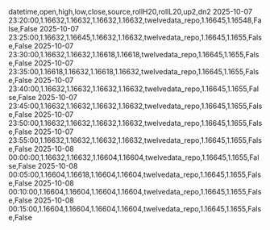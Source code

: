 datetime,open,high,low,close,source,rollH20,rollL20,up2,dn2
2025-10-07 23:20:00,1.16632,1.16632,1.16632,1.16632,twelvedata_repo,1.16645,1.16548,False,False
2025-10-07 23:25:00,1.16632,1.16645,1.16632,1.16632,twelvedata_repo,1.16645,1.1655,False,False
2025-10-07 23:30:00,1.16632,1.16632,1.16618,1.16618,twelvedata_repo,1.16645,1.1655,False,False
2025-10-07 23:35:00,1.16618,1.16632,1.16618,1.16632,twelvedata_repo,1.16645,1.1655,False,False
2025-10-07 23:40:00,1.16632,1.16632,1.16632,1.16632,twelvedata_repo,1.16645,1.1655,False,False
2025-10-07 23:45:00,1.16632,1.16632,1.16632,1.16632,twelvedata_repo,1.16645,1.1655,False,False
2025-10-07 23:50:00,1.16632,1.16632,1.16632,1.16632,twelvedata_repo,1.16645,1.1655,False,False
2025-10-07 23:55:00,1.16632,1.16632,1.16632,1.16632,twelvedata_repo,1.16645,1.1655,False,False
2025-10-08 00:00:00,1.16632,1.16632,1.16604,1.16604,twelvedata_repo,1.16645,1.1655,False,False
2025-10-08 00:05:00,1.16604,1.16618,1.16604,1.16604,twelvedata_repo,1.16645,1.1655,False,False
2025-10-08 00:10:00,1.16604,1.16604,1.16604,1.16604,twelvedata_repo,1.16645,1.1655,False,False
2025-10-08 00:15:00,1.16604,1.16604,1.16604,1.16604,twelvedata_repo,1.16645,1.1655,False,False
